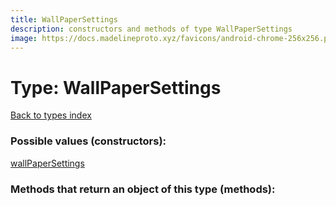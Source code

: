 ```yaml
---
title: WallPaperSettings
description: constructors and methods of type WallPaperSettings
image: https://docs.madelineproto.xyz/favicons/android-chrome-256x256.png
---
```

# Type: WallPaperSettings  
[Back to types index](index.md)



### Possible values (constructors):

[wallPaperSettings](../constructors/wallPaperSettings.md)  



### Methods that return an object of this type (methods):



